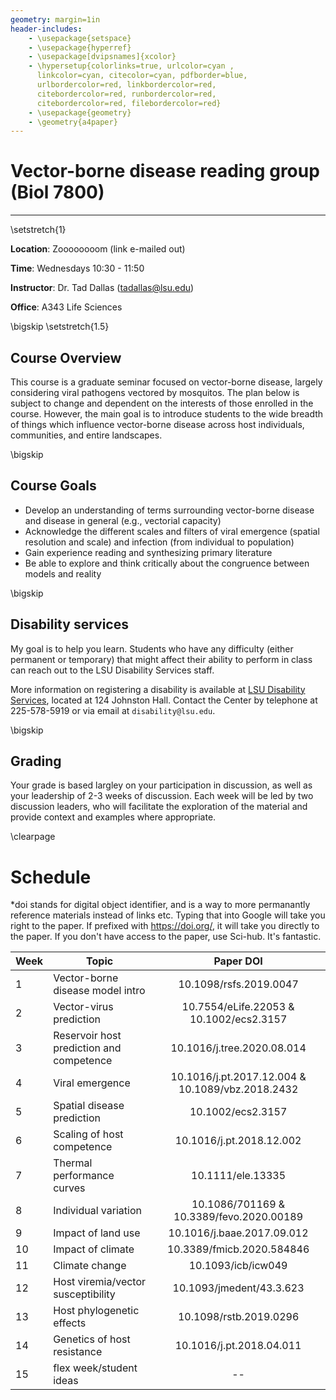 ```yaml
---
geometry: margin=1in
header-includes:
    - \usepackage{setspace}
    - \usepackage{hyperref}
    - \usepackage[dvipsnames]{xcolor}
    - \hypersetup{colorlinks=true, urlcolor=cyan , 
      linkcolor=cyan, citecolor=cyan, pdfborder=blue,
      urlbordercolor=red, linkbordercolor=red,
      citebordercolor=red, runbordercolor=red,
      citebordercolor=red, filebordercolor=red}
    - \usepackage{geometry}
    - \geometry{a4paper}
---
```



# Vector-borne disease reading group (Biol 7800)

---

\setstretch{1}

**Location**: Zoooooooom (link e-mailed out)

**Time**: Wednesdays 10:30 - 11:50

**Instructor**: Dr. Tad Dallas (tadallas@lsu.edu)

**Office**: A343 Life Sciences




\bigskip
\setstretch{1.5}



## Course Overview

This course is a graduate seminar focused on vector-borne disease, largely considering viral pathogens vectored by mosquitos. The plan below is subject to change and dependent on the interests of those enrolled in the course. However, the main goal is to introduce students to the wide breadth of things which influence vector-borne disease across host individuals, communities, and entire landscapes. 






\bigskip





## Course Goals

* Develop an understanding of terms surrounding vector-borne disease and disease in general (e.g., vectorial capacity)
* Acknowledge the different scales and filters of viral emergence (spatial resolution and scale) and infection (from individual to population)
* Gain experience reading and synthesizing primary literature
* Be able to explore and think critically about the congruence between models and reality






\bigskip


## Disability services

My goal is to help you learn. Students who have any difficulty (either permanent or temporary) that might affect their ability to perform in class can reach out to the LSU Disability Services staff. 

More information on registering a disability is available at [LSU Disability Services](https://www.lsu.edu/disability/), located at 124 Johnston Hall. Contact the Center by telephone at 225-578-5919 or via email at `disability@lsu.edu`.





\bigskip


## Grading

Your grade is based largley on your participation in discussion, as well as your leadership of 2-3 weeks of discussion. Each week will be led by two discussion leaders, who will facilitate the exploration of the material and provide context and examples where appropriate. 










\clearpage

# Schedule

*doi stands for digital object identifier, and is a way to more permanantly reference materials instead of links etc. Typing that into Google will take you right to the paper. If prefixed with https://doi.org/, it will take you directly to the paper. If you don't have access to the paper, use Sci-hub. It's fantastic. 



| Week | Topic | Paper DOI|
| - |  ----- | :---: |
| 1  | Vector-borne disease model intro | 10.1098/rsfs.2019.0047 |
| 2  | Vector-virus prediction |  10.7554/eLife.22053  &  10.1002/ecs2.3157|
| 3  | Reservoir host prediction and competence | 10.1016/j.tree.2020.08.014 |
| 4  | Viral emergence | 10.1016/j.pt.2017.12.004 & 10.1089/vbz.2018.2432|
| 5  | Spatial disease prediction | 10.1002/ecs2.3157 | 
| 6  | Scaling of host competence | 10.1016/j.pt.2018.12.002 |
| 7  | Thermal performance curves | 10.1111/ele.13335 |
| 8  | Individual variation | 10.1086/701169 & 10.3389/fevo.2020.00189|
| 9  | Impact of land use | 10.1016/j.baae.2017.09.012 |
| 10  | Impact of climate | 10.3389/fmicb.2020.584846|
| 11  | Climate change  | 10.1093/icb/icw049  |
| 12  | Host viremia/vector susceptibility | 10.1093/jmedent/43.3.623 | 
| 13  | Host phylogenetic effects | 10.1098/rstb.2019.0296 |
| 14  | Genetics of host resistance | 10.1016/j.pt.2018.04.011| 
| 15  | flex week/student ideas   | --  |





